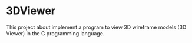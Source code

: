 # 3DViewer
This project about implement a program to view 3D wireframe models (3D Viewer) in the C programming language.
